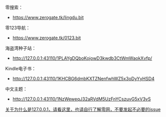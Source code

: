 零搜索：

* https://www.zerogate.tk/lingdu.bit

零123导航：

* https://www.zerogate.tk/0123.bit

海盗湾种子站：

* http://127.0.0.1:43110/1PLAYgDQboKojowD3kwdb3CtWmWaokXvfp/

Kindle电子书：

* http://127.0.0.1:43110/1KHCBG6dmbKXTZNenfwhWZ5x3oDyYyHSD4

中文主题：

* http://127.0.0.1:43110/1NzWeweqJ32aRVdM5UzFnYCszuvG5xV3vS

[关于为什么是127.0.0.1，请看这里，也请自行了解零网，不要发起不必要的issue](https://github.com/loremwalker/WebSiteUseful/issues/8)
